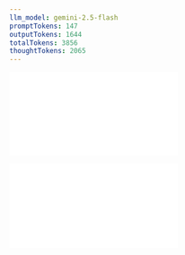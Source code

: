 ```yaml
---
llm_model: gemini-2.5-flash
promptTokens: 147
outputTokens: 1644
totalTokens: 3856
thoughtTokens: 2065
---
```


![@](steps/prompt.e0a194d7.md)

![@](steps/response.badf8822.md)